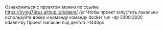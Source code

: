 Ознакомиться с проектом можно по ссылке https://irving78rus.github.io/sdaem/
/br
Чтобы проект запустить локально используйте докер и команду команду docker run -dp 3000:3000 sdaem-by
Проект написан под дектоп >1440px
 

